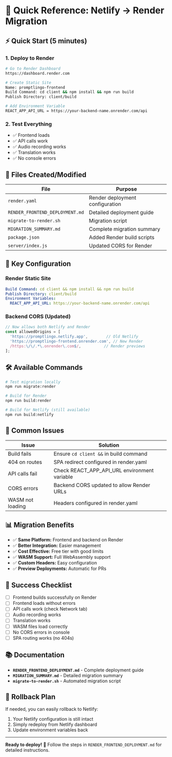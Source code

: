 # 🚀 Quick Reference: Netlify → Render Migration

## ⚡ Quick Start (5 minutes)

### 1. Deploy to Render
```bash
# Go to Render Dashboard
https://dashboard.render.com

# Create Static Site
Name: promptlingo-frontend
Build Command: cd client && npm install && npm run build
Publish Directory: client/build

# Add Environment Variable
REACT_APP_API_URL = https://your-backend-name.onrender.com/api
```

### 2. Test Everything
- ✅ Frontend loads
- ✅ API calls work
- ✅ Audio recording works
- ✅ Translation works
- ✅ No console errors

## 📁 Files Created/Modified

| File | Purpose |
|------|---------|
| `render.yaml` | Render deployment configuration |
| `RENDER_FRONTEND_DEPLOYMENT.md` | Detailed deployment guide |
| `migrate-to-render.sh` | Migration script |
| `MIGRATION_SUMMARY.md` | Complete migration summary |
| `package.json` | Added Render build scripts |
| `server/index.js` | Updated CORS for Render |

## 🔧 Key Configuration

### Render Static Site
```yaml
Build Command: cd client && npm install && npm run build
Publish Directory: client/build
Environment Variables:
  REACT_APP_API_URL: https://your-backend-name.onrender.com/api
```

### Backend CORS (Updated)
```javascript
// Now allows both Netlify and Render
const allowedOrigins = [
  'https://promptlingo.netlify.app',        // Old Netlify
  'https://promptlingo-frontend.onrender.com', // New Render
  /https:\/\/.*\.onrender\.com$/,          // Render previews
];
```

## 🛠️ Available Commands

```bash
# Test migration locally
npm run migrate:render

# Build for Render
npm run build:render

# Build for Netlify (still available)
npm run build:netlify
```

## 🐛 Common Issues

| Issue | Solution |
|-------|----------|
| Build fails | Ensure `cd client &&` in build command |
| 404 on routes | SPA redirect configured in render.yaml |
| API calls fail | Check REACT_APP_API_URL environment variable |
| CORS errors | Backend CORS updated to allow Render URLs |
| WASM not loading | Headers configured in render.yaml |

## 📊 Migration Benefits

- ✅ **Same Platform:** Frontend and backend on Render
- ✅ **Better Integration:** Easier management
- ✅ **Cost Effective:** Free tier with good limits
- ✅ **WASM Support:** Full WebAssembly support
- ✅ **Custom Headers:** Easy configuration
- ✅ **Preview Deployments:** Automatic for PRs

## 🎯 Success Checklist

- [ ] Frontend builds successfully on Render
- [ ] Frontend loads without errors
- [ ] API calls work (check Network tab)
- [ ] Audio recording works
- [ ] Translation works
- [ ] WASM files load correctly
- [ ] No CORS errors in console
- [ ] SPA routing works (no 404s)

## 📚 Documentation

- **`RENDER_FRONTEND_DEPLOYMENT.md`** - Complete deployment guide
- **`MIGRATION_SUMMARY.md`** - Detailed migration summary
- **`migrate-to-render.sh`** - Automated migration script

## 🔄 Rollback Plan

If needed, you can easily rollback to Netlify:
1. Your Netlify configuration is still intact
2. Simply redeploy from Netlify dashboard
3. Update environment variables back

---

**Ready to deploy!** 🚀 Follow the steps in `RENDER_FRONTEND_DEPLOYMENT.md` for detailed instructions.
